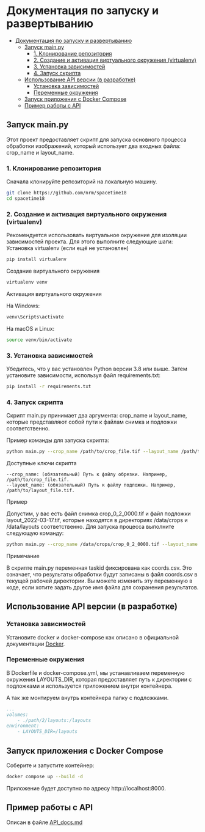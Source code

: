 # Документация по запуску и развертыванию

- [Документация по запуску и развертыванию](#документация-по-запуску-и-развертыванию)
  - [Запуск main.py](#запуск-mainpy)
    - [1. Клонирование репозитория](#1-клонирование-репозитория)
    - [2. Создание и активация виртуального окружения (virtualenv)](#2-создание-и-активация-виртуального-окружения-virtualenv)
    - [3. Установка зависимостей](#3-установка-зависимостей)
    - [4. Запуск скрипта](#4-запуск-скрипта)
  - [Использование API версии (в разработке)](#использование-api-версии-в-разработке)
    - [Установка зависимостей](#установка-зависимостей)
    - [Переменные окружения](#переменные-окружения)
  - [Запуск приложения с Docker Compose](#запуск-приложения-с-docker-compose)
  - [Пример работы с API](#пример-работы-с-api)

## Запуск main.py

Этот проект предоставляет скрипт для запуска основного процесса обработки изображений, который использует два входных файла: crop_name и layout_name.

### 1. Клонирование репозитория

Сначала клонируйте репозиторий на локальную машину.

```sh
git clone https://github.com/nrm/spacetime18
cd spacetime18
```

### 2. Создание и активация виртуального окружения (virtualenv)

Рекомендуется использовать виртуальное окружение для изоляции зависимостей проекта. Для этого выполните следующие шаги:
Установка virtualenv (если ещё не установлен)

```sh
pip install virtualenv
```

Создание виртуального окружения

```sh
virtualenv venv
```

Активация виртуального окружения

На Windows:

```sh
venv\Scripts\activate
```

На macOS и Linux:

```sh
source venv/bin/activate
```


### 3. Установка зависимостей

Убедитесь, что у вас установлен Python версии 3.8 или выше. Затем установите зависимости, используя файл requirements.txt:

```sh
pip install -r requirements.txt
```

### 4. Запуск скрипта

Скрипт main.py принимает два аргумента: crop_name и layout_name, которые представляют собой пути к файлам снимка и подложки соответственно.

Пример команды для запуска скрипта:

```sh
python main.py --crop_name /path/to/crop_file.tif --layout_name /path/to/layout_file.tif
```

Доступные ключи скрипта

    --crop_name: (обязательный) Путь к файлу обрезки. Например, /path/to/crop_file.tif.
    --layout_name: (обязательный) Путь к файлу подложки. Например, /path/to/layout_file.tif.

Пример

Допустим, у вас есть файл снимка crop_0_2_0000.tif и файл подложки layout_2022-03-17.tif, которые находятся в директориях /data/crops и /data/layouts соответственно. Для запуска процесса выполните следующую команду:

```sh
python main.py --crop_name /data/crops/crop_0_2_0000.tif --layout_name /data/layouts/layout_2022-03-17.tif
```

Примечание

В скрипте main.py переменная taskid фиксирована как coords.csv. Это означает, что результаты обработки будут записаны в файл coords.csv в текущей рабочей директории. Вы можете изменить эту переменную в коде, если хотите задать другое имя файла для сохранения результатов.




## Использование API версии (в разработке)

### Установка зависимостей

Установите docker и docker-compose как описано в официальной документации [Docker](https://docs.docker.com/compose/install/).

### Переменные окружения

В Dockerfile и docker-compose.yml, мы устанавливаем переменную окружения LAYOUTS_DIR, которая предоставляет путь к директории с подложками и используется приложением внутри контейнера.

А так же монтируем внутрь контейнера папку с подложками.

```yaml
...
volumes:
    - ./path/2/layouts:/layouts
environment:
    - LAYOUTS_DIR=/layouts
```

## Запуск приложения с Docker Compose

Соберите и запустите контейнер:

```sh
docker compose up --build -d
```

Приложение будет доступно по адресу http://localhost:8000.

## Пример работы с API

 Описан в файле [API_docs.md](API_docs.md)
